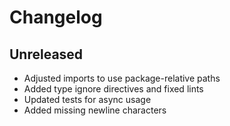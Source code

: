 # Changelog

## Unreleased
- Adjusted imports to use package-relative paths
- Added type ignore directives and fixed lints
- Updated tests for async usage
- Added missing newline characters
